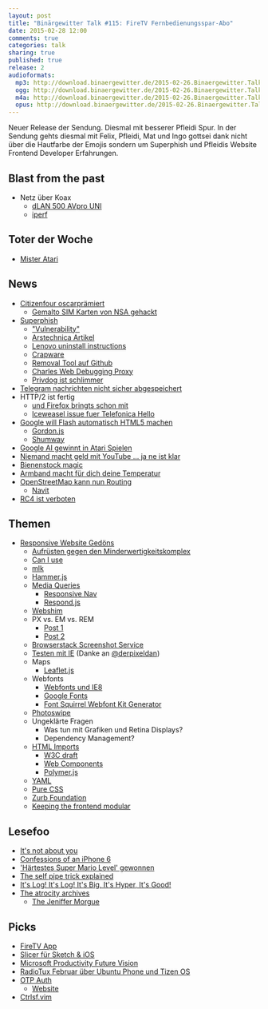 ```yaml
---
layout: post
title: "Binärgewitter Talk #115: FireTV Fernbedienungsspar-Abo"
date: 2015-02-28 12:00
comments: true
categories: talk
sharing: true
published: true
release: 2
audioformats:
  mp3: http://download.binaergewitter.de/2015-02-26.Binaergewitter.Talk.115.mp3
  ogg: http://download.binaergewitter.de/2015-02-26.Binaergewitter.Talk.115.ogg
  m4a: http://download.binaergewitter.de/2015-02-26.Binaergewitter.Talk.115.m4a
  opus: http://download.binaergewitter.de/2015-02-26.Binaergewitter.Talk.115.opus
---
```

Neuer Release der Sendung. Diesmal mit besserer Pfleidi Spur. 
In der Sendung gehts diesmal mit Felix, Pfleidi, Mat und Ingo gottsei dank nicht über die Hautfarbe der Emojis sondern um Superphish und Pfleidis Website Frontend Developer Erfahrungen.

## Blast from the past

- Netz über Koax
    * [dLAN 500 AVpro UNI](http://www.amazon.de/gp/product/B0094M1RJ8/ref=as_li_tl?ie=UTF8&camp=1638&creative=19454&creativeASIN=B0094M1RJ8&linkCode=as2&tag=trektrip&linkId=O7UYXCRVO6HHUIXL )
    * [iperf]( https://iperf.fr/ )

## Toter der Woche

- [Mister Atari]( http://arstechnica.com/gaming/2015/02/obituary-gaming-pioneer-steve-bristow-helped-design-tank-breakout/ )

## News

- [Citizenfour oscarprämiert]( https://netzpolitik.org/2015/snowden-doku-citizenfour-oscarpraemiert-und-frei-im-netz/ )
   * [Gemalto SIM Karten von NSA gehackt]( http://www.heise.de/newsticker/meldung/Geheimdienste-unterwandern-SIM-und-Kreditkarten-2555685.html )
- [Superphish]( http://blog.erratasec.com/2015/02/extracting-superfish-certificate.html#.VO8xk1OG9AU )
    * ["Vulnerability"]( http://support.lenovo.com/en/product_security/superfish )
    * [Arstechnica Artikel]( http://arstechnica.com/security/2015/02/lenovo-pcs-ship-with-man-in-the-middle-adware-that-breaks-https-connections/ )
    * [Lenovo uninstall instructions]( http://support.lenovo.com/en/product_security/superfish_uninstall )
    * [Crapware]( http://www.zeit.de/digital/internet/2015-02/superfish-lenovo-geschaeftsmodell-crapware )
    * [Removal Tool auf Github]( https://github.com/lenovo-inc/superfishremoval )
    * [Charles Web Debugging Proxy]( http://www.charlesproxy.com/ )
    * [Privdog ist schlimmer]( https://blog.hboeck.de/archives/865-Software-Privdog-worse-than-Superfish.html )
- [Telegram nachrichten nicht sicher abgespeichert]( http://au.pcmag.com/opinion/28582/mobile-threat-monday-telegram-has-unencrypted-copi )
- HTTP/2 ist fertig
    * [und Firefox bringts schon mit]( http://www.heise.de/newsticker/meldung/Firefox-36-unterstuetzt-HTTP-2-2559156.html )
    * [Iceweasel issue fuer Telefonica Hello]( https://labs.parabola.nu/issues/677 )
- [Google will Flash automatisch HTML5 machen]( http://www.gulli.com/news/25668-google-will-flash-mit-automatischem-html5-wandler-abschaffen-2015-02-26 )
    * [Gordon.js]( https://github.com/tobytailor/gordon/wiki )
    * [Shumway]( https://github.com/mozilla/shumway )
- [Google AI gewinnt in Atari Spielen]( http://arstechnica.com/science/2015/02/ai-masters-49-atari-2600-games-without-instructions/ )
- [Niemand macht geld mit YouTube ... ja ne ist klar]( http://www.theregister.co.uk/2015/02/26/no_one_making_money_from_youtube_google_report_claims/ )
- [Bienenstock magic]( http://www.wired.com/2015/02/flow-hive/ )
- [Armband macht für dich deine Temperatur]( http://www.wired.com/2013/10/an-ingenious-wristband-that-keeps-your-body-at-the-perfect-temperature-no-ac-required/ )
- [OpenStreetMap kann nun Routing]( https://blog.openstreetmap.org/2015/02/16/routing-on-openstreetmap-org/ )
    * [Navit]( http://www.navit-project.org/ )
- [RC4 ist verboten](http://www.heise.de/newsticker/meldung/IETF-verbietet-RC4-Verschluesselung-in-TLS-2556520.html )


## Themen

- [Responsive Website Gedöns]( http://www.pfleiderer-floristik.de )
    * [Aufrüsten gegen den Minderwertigkeitskomplex]( http://praegnanz.de/weblog/tool-wettruesten-im-frontend )
    * [Can I use]( http://caniuse.com/ )
    * [mlk]( https://github.com/pfleidi/mlk )
    * [Hammer.js]( https://github.com/hammerjs/hammer.js/ )
    * [Media Queries]( https://developer.mozilla.org/en-US/docs/Web/Guide/CSS/Media_queries )
        - [Responsive Nav]( http://responsive-nav.com/ )
        - [Respond.js]( https://github.com/scottjehl/Respond )
    * [Webshim]( http://afarkas.github.io/webshim/demos/#Forms-forms )
    * PX vs. EM vs. REM
        - [Post 1]( https://j.eremy.net/confused-about-rem-and-em/ )
        - [Post 2]( http://designshack.net/articles/typography/whats-the-deal-with-em-and-rem/ )
    * [Browserstack Screenshot Service]( http://www.browserstack.com/screenshots )
    * [Testen mit IE]( https://msdn.microsoft.com/en-us/library/ie/dn255001%28v=vs.85%29.aspx ) (Danke an [@derpixeldan]( https://twitter.com/derpixeldan ))
    * Maps
        - [Leaflet.js]( http://leafletjs.com/ )
    * Webfonts
        - [Webfonts und IE8]( http://tatiyants.com/how-to-get-ie8-to-support-html5-tags-and-web-fonts/ )
        - [Google Fonts]( https://www.google.com/fonts )
        - [Font Squirrel Webfont Kit Generator]( http://www.fontsquirrel.com/tools/webfont-generator )
    * [Photoswipe]( http://photoswipe.com/ )
    * Ungeklärte Fragen
        - Was tun mit Grafiken und Retina Displays?
        - Dependency Management?
    * [HTML Imports]( http://www.html5rocks.com/en/tutorials/webcomponents/imports/ )
        - [W3C draft]( http://w3c.github.io/webcomponents/spec/imports/ )
        * [Web Components]( http://webcomponents.org/ )
        * [Polymer.js]( https://www.polymer-project.org/ )
    * [YAML](http://www.yaml.de/ )
    * [Pure CSS]( http://purecss.io/ )
    * [Zurb Foundation]( http://foundation.zurb.com/ )
    * [Keeping the frontend modular]( https://robots.thoughtbot.com/keeping-the-frontend-modular-with-bem )

## Lesefoo

- [It's not about you]( https://bearmetal.eu/theden/its-not-about-you/ )
- [Confessions of an iPhone 6]( http://www.imore.com/cautionary-tale-iphone-6 )
- ['Härtestes Super Mario Level' gewonnen]( http://kotaku.com/it-took-three-years-to-beat-the-hardest-super-mario-wor-1687517377 )
- [The self pipe trick explained]( http://www.sitepoint.com/the-self-pipe-trick-explained/ )
- [It's Log! It's Log! It's Big, It's Hyper, It's Good!]( http://opensourceconnections.com/blog/2015/02/04/its-log-its-log-its-big-its-hyper-its-good/ )
- [The atrocity archives]( http://amazon.de/dp/0441016685?tag=pfleidi-21 )
    * [The Jeniffer Morgue]( http://amazon.de/dp/0441018149?tag=pfleidi-21 )


## Picks

- [FireTV App](https://play.google.com/store/apps/details?id=com.amazon.storm.lightning.client.aosp )
- [Slicer für Sketch & iOS]( http://www.ryangomba.com/automatically-export-sketch-slices-xcode.html )
- [Microsoft Productivity Future Vision]( https://www.youtube.com/watch?v=w-tFdreZB94 )
- [RadioTux Februar über Ubuntu Phone und Tizen OS](http://www.radiotux.de/index.php?/archives/7994-RadioTux-Sendung-Februar-2015.html )
- [OTP Auth]( https://itunes.apple.com/us/app/otp-auth/id659877384?mt=8 )
   * [Website]( http://cooperrs.de/otpauth.html )
- [Ctrlsf.vim]( https://github.com/dyng/ctrlsf.vim )




